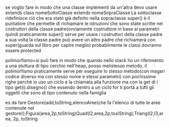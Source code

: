 se voglio fare in modo che una classe implementi da un'altra devo usare extends
class nomeSottoClasse extends nomeSopraClasse 
La sottoclasse ridefinisce ciò che era stato già definito nella sopraclasse
super() è il puntatore che permette di richiamare le istruzioni che sono state scritte nei costruttori della classe padre(ovviamente costruttore in base ai parametri
quindi praticamente super() serve per usare i costruttori della classe padre a sua volta la classe padre può avere un altro padre che  richiamerà con super(guarda sul libro per capire meglio)
probabilmente le classi dovranno essere protected

polimorfismo=si può fare in modo che quando nello stack ho un riferimento a una stuttura di tipo cerchio nell'heap, posso meììstesso metodo, il polimorfismo praticamente serve per eseguire lo stesso metodo(con magari codice diverso ma con stesso nome e stessi parametri) con pochissime righe perchè io uso un ciclo  e la chiamata alla funzione ma con la get di i tipo get(i).disegno() che essendo dentro a un ciclo for ti porta a tutti gli oggetti che sono di tipo contenuto nella famiglia

es da fare
Gestore(add,toString,elencoAree(che fa l'elenco di tutte le aree contenute nel gestore));Figura(area,2p,toString)Quad(l2,area,2p,tosìString);Triang(l2,l3,area, 2p, toString